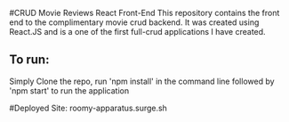 #CRUD Movie Reviews React Front-End
This repository contains the front end to the complimentary movie crud backend.
It was created using React.JS and is a one of the first full-crud applications I have created.

## To run:
Simply Clone the repo, run 'npm install' in the command line followed by 'npm start' to run the application

#Deployed Site: 
roomy-apparatus.surge.sh
